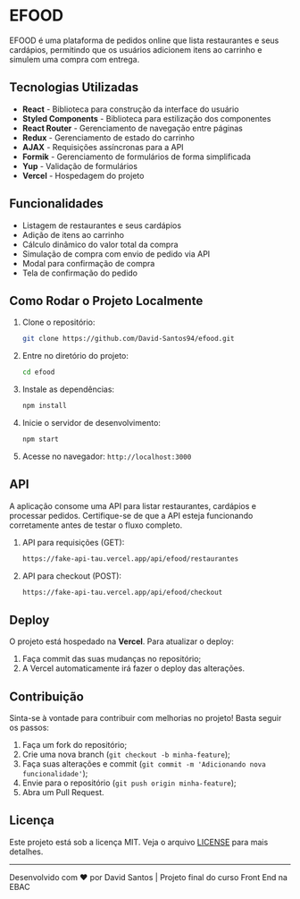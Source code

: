 # EFOOD

EFOOD é uma plataforma de pedidos online que lista restaurantes e seus cardápios, permitindo que os usuários adicionem itens ao carrinho e simulem uma compra com entrega.

## Tecnologias Utilizadas

- **React** - Biblioteca para construção da interface do usuário
- **Styled Components** - Biblioteca para estilização dos componentes
- **React Router** - Gerenciamento de navegação entre páginas
- **Redux** - Gerenciamento de estado do carrinho
- **AJAX** - Requisições assíncronas para a API
- **Formik** - Gerenciamento de formulários de forma simplificada
- **Yup** - Validação de formulários
- **Vercel** - Hospedagem do projeto

## Funcionalidades

- Listagem de restaurantes e seus cardápios
- Adição de itens ao carrinho
- Cálculo dinâmico do valor total da compra
- Simulação de compra com envio de pedido via API
- Modal para confirmação de compra
- Tela de confirmação do pedido

## Como Rodar o Projeto Localmente

1. Clone o repositório:
   ```sh
   git clone https://github.com/David-Santos94/efood.git
   ```
2. Entre no diretório do projeto:
   ```sh
   cd efood
   ```
3. Instale as dependências:
   ```sh
   npm install
   ```
4. Inicie o servidor de desenvolvimento:
   ```sh
   npm start
   ```
5. Acesse no navegador: `http://localhost:3000`

## API

A aplicação consome uma API para listar restaurantes, cardápios e processar pedidos. Certifique-se de que a API esteja funcionando corretamente antes de testar o fluxo completo.

1. API para requisições (GET):
   ```sh
   https://fake-api-tau.vercel.app/api/efood/restaurantes
   ```
   
1. API para checkout (POST):
   ```sh
   https://fake-api-tau.vercel.app/api/efood/checkout
   ```

## Deploy

O projeto está hospedado na **Vercel**. Para atualizar o deploy:
1. Faça commit das suas mudanças no repositório;
2. A Vercel automaticamente irá fazer o deploy das alterações.

## Contribuição

Sinta-se à vontade para contribuir com melhorias no projeto! Basta seguir os passos:
1. Faça um fork do repositório;
2. Crie uma nova branch (`git checkout -b minha-feature`);
3. Faça suas alterações e commit (`git commit -m 'Adicionando nova funcionalidade'`);
4. Envie para o repositório (`git push origin minha-feature`);
5. Abra um Pull Request.

## Licença

Este projeto está sob a licença MIT. Veja o arquivo [LICENSE](LICENSE) para mais detalhes.

---
Desenvolvido com ❤ por David Santos | Projeto final do curso Front End na EBAC

